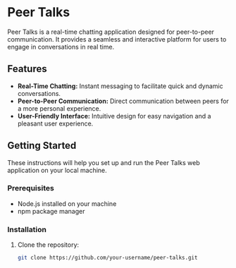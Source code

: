 # Peer Talks

Peer Talks is a real-time chatting application designed for peer-to-peer communication. It provides a seamless and interactive platform for users to engage in conversations in real time.

## Features

- **Real-Time Chatting:** Instant messaging to facilitate quick and dynamic conversations.
- **Peer-to-Peer Communication:** Direct communication between peers for a more personal experience.
- **User-Friendly Interface:** Intuitive design for easy navigation and a pleasant user experience.

## Getting Started

These instructions will help you set up and run the Peer Talks web application on your local machine.

### Prerequisites

- Node.js installed on your machine
- npm package manager

### Installation

1. Clone the repository:

   ```bash
   git clone https://github.com/your-username/peer-talks.git
